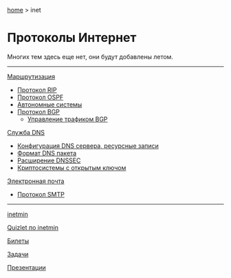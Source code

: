 <script type="text/x-mathjax-config">MathJax.Hub.Config({tex2jax: {inlineMath: [['$','$'], ['\(','\)']]}});</script><script src='https://cdnjs.cloudflare.com/ajax/libs/mathjax/2.7.5/MathJax.js?config=TeX-MML-AM_CHTML' async></script>

[home](../) > inet

# Протоколы Интернет

Многих тем здесь еще нет, они будут добавлены летом.

------

[Маршрутизация](routing)

* [Протокол RIP](routing/rip)
* [Протокол OSPF](routing/ospf)
* [Автономные системы](as)
* [Протокол BGP](routing/bgp)
  * [Управление трафиком BGP](routing/bgp/traffic)

[Служба DNS](dns)

* [Конфигурация DNS сервера, ресурсные записи](dns/config)
* [Формат DNS пакета](dns/format)
* [Расширение DNSSEC](dns/dnssec)
* [Криптосистемы с открытым ключом](dns/crypto)

[Электронная почта](email)

* [Протокол SMTP](email/smtp)

------

[inetmin](inetmin)

[Quizlet по inetmin](https://quizlet.com/join/yVSXV8DXb)

[Билеты](exam)

[Задачи](tasks)

[Презентации](http://solod.zz.mu/edu/inet/)